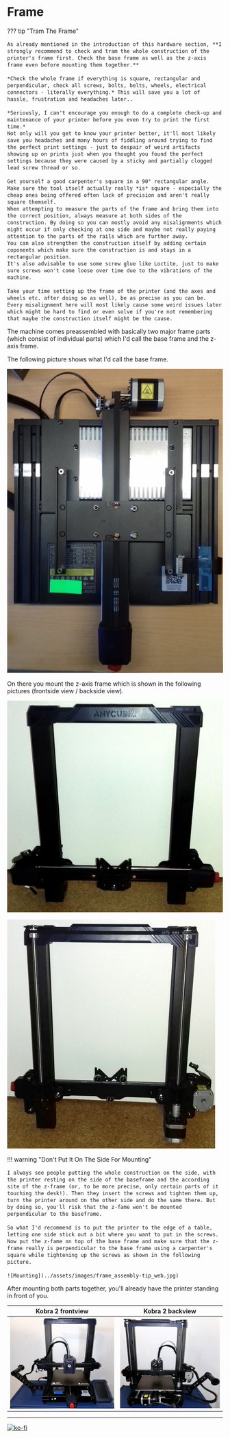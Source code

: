 # Frame 

??? tip "Tram The Frame"  

    As already mentioned in the introduction of this hardware section, **I strongly recommend to check and tram the whole construction of the printer's frame first. Check the base frame as well as the z-axis frame even before mounting them together.**  

    *Check the whole frame if everything is square, rectangular and perpendicular, check all screws, bolts, belts, wheels, electrical connectors - literally everything.* This will save you a lot of hassle, frustration and headaches later..  

    *Seriously, I can't encourage you enough to do a complete check-up and maintenance of your printer before you even try to print the first time.*    
    Not only will you get to know your printer better, it'll most likely save you headaches and many hours of fiddling around trying to find the perfect print settings - just to despair of weird artifacts showing up on prints just when you thought you found the perfect settings because they were caused by a sticky and partially clogged lead screw thread or so.   

    Get yourself a good carpenter's square in a 90° rectangular angle. Make sure the tool itself actually really *is* square - especially the cheap ones being offered often lack of precision and aren't really square themself.  
    When attempting to measure the parts of the frame and bring them into the correct position, always measure at both sides of the construction. By doing so you can mostly avoid any misalignments which might occur if only checking at one side and maybe not really paying attention to the parts of the rails which are further away.  
    You can also strengthen the construction itself by adding certain coponents which make sure the construction is and stays in a rectangular position.  
    It's also advisable to use some screw glue like Loctite, just to make sure screws won't come loose over time due to the vibrations of the machine.  

    Take your time setting up the frame of the printer (and the axes and wheels etc. after doing so as well), be as precise as you can be. Every misalignment here will most likely cause some weird issues later which might be hard to find or even solve if you're not remembering that maybe the construction itself might be the cause.   

The machine comes preassembled with basically two major frame parts (which consist of individual parts) which I'd call the base frame and the z-axis frame.  

The following picture shows what I'd call the base frame.  

![Base frame](../assets/images/frame_K2Pro_baseframe_web.jpg)   

On there you mount the z-axis frame which is shown in the following pictures (frontside view / backside view).  

![Z-axis frame](../assets/images/axes_K2Pro_z-frame-front_web.jpg)   

![Z-axis frame](../assets/images/axes_K2Pro_z-frame-back_web.jpg)   


!!! warning "Don't Put It On The Side For Mounting"

    I always see people putting the whole construction on the side, with the printer resting on the side of the baseframe and the according site of the z-frame (or, to be more precise, only certain parts of it touching the desk!). Then they insert the screws and tighten them up, turn the printer around on the other side and do the same there. But by doing so, you'll risk that the z-fame won't be mounted perpendicular to the baseframe.  
    
    So what I'd recommend is to put the printer to the edge of a table, letting one side stick out a bit where you want to put in the screws.  
    Now put the z-fame on top of the base frame and make sure that the z-frame really is perpendicular to the base frame using a carpenter's square while tightening up the screws as shown in the following picture.  

    ![Mounting](../assets/images/frame_assembly-tip_web.jpg)  
    
After mounting both parts together, you'll already have the printer standing in front of you.  

| Kobra 2 frontview | Kobra 2 backview |  
|:---------------------:|:--------------------:| 
| ![Kobra 2 front](../assets/images/printer_K2_front-full_web.jpeg) |  ![Kobra 2 back](../assets/images/printer_K2_back-full_web.jpeg) | 

---

[![ko-fi](https://ko-fi.com/img/githubbutton_sm.svg)](https://ko-fi.com/U6U5NPB51)  
